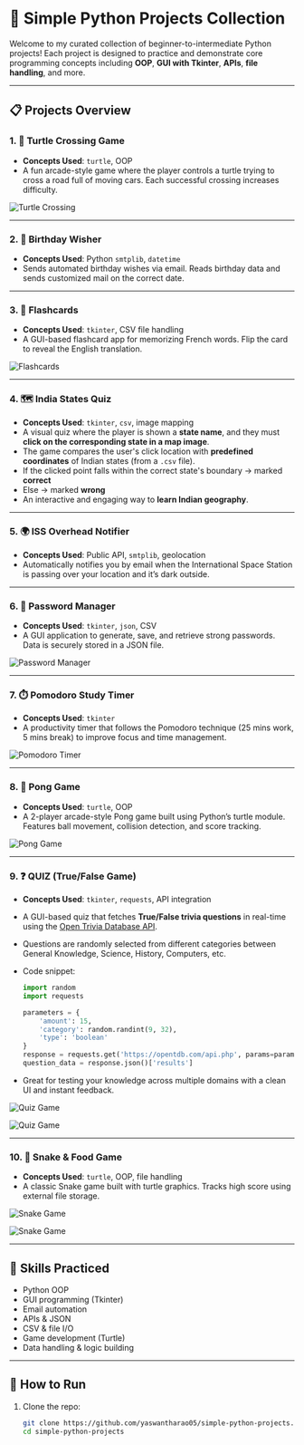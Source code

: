 # 🐍 Simple Python Projects Collection

Welcome to my curated collection of beginner-to-intermediate Python projects! Each project is designed to practice and demonstrate core programming concepts including **OOP**, **GUI with Tkinter**, **APIs**, **file handling**, and more.

---

## 📋 Projects Overview

### 1. 🐢 Turtle Crossing Game
- **Concepts Used**: `turtle`, OOP
- A fun arcade-style game where the player controls a turtle trying to cross a road full of moving cars. Each successful crossing increases difficulty.

![Turtle Crossing](images/turtle_crossing.png)

---

### 2. 🎂 Birthday Wisher
- **Concepts Used**: Python `smtplib`, `datetime`
- Sends automated birthday wishes via email. Reads birthday data and sends customized mail on the correct date.

---

### 3. 🧠 Flashcards
- **Concepts Used**: `tkinter`, CSV file handling
- A GUI-based flashcard app for memorizing French words. Flip the card to reveal the English translation.

![Flashcards](images/flashcards.png)

---

### 4. 🗺️ India States Quiz
- **Concepts Used**: `tkinter`, `csv`, image mapping
- A visual quiz where the player is shown a **state name**, and they must **click on the corresponding state in a map image**.
- The game compares the user's click location with **predefined coordinates** of Indian states (from a `.csv` file).
- If the clicked point falls within the correct state's boundary → marked **correct**  
- Else → marked **wrong**
- An interactive and engaging way to **learn Indian geography**.

---

### 5. 🌍 ISS Overhead Notifier
- **Concepts Used**: Public API, `smtplib`, geolocation
- Automatically notifies you by email when the International Space Station is passing over your location and it’s dark outside.

---

### 6. 🔐 Password Manager
- **Concepts Used**: `tkinter`, `json`, CSV
- A GUI application to generate, save, and retrieve strong passwords. Data is securely stored in a JSON file.

![Password Manager](images/password_manager.png)

---

### 7. ⏱️ Pomodoro Study Timer
- **Concepts Used**: `tkinter`
- A productivity timer that follows the Pomodoro technique (25 mins work, 5 mins break) to improve focus and time management.

![Pomodoro Timer](images/pomodoro_study.png)

---

### 8. 🏓 Pong Game
- **Concepts Used**: `turtle`, OOP
- A 2-player arcade-style Pong game built using Python’s turtle module. Features ball movement, collision detection, and score tracking.

![Pong Game](images/pong_game.png)

---

### 9. ❓ QUIZ (True/False Game)
- **Concepts Used**: `tkinter`, `requests`, API integration
- A GUI-based quiz that fetches **True/False trivia questions** in real-time using the [Open Trivia Database API](https://opentdb.com).
- Questions are randomly selected from different categories between General Knowledge, Science, History, Computers, etc.

- Code snippet:

  ```python
  import random
  import requests

  parameters = {
      'amount': 15,
      'category': random.randint(9, 32),
      'type': 'boolean'
  }
  response = requests.get('https://opentdb.com/api.php', params=parameters)
  question_data = response.json()['results']

- Great for testing your knowledge across multiple domains with a clean UI and instant feedback.


![Quiz Game](images/quiz1.png)

![Quiz Game](images/quiz2.png)

---

### 10. 🐍 Snake & Food Game
- **Concepts Used**: `turtle`, OOP, file handling
- A classic Snake game built with turtle graphics. Tracks high score using external file storage.

![Snake Game](images/snake_game1.png)

![Snake Game](images/snake_game2.png)

---

## 🧠 Skills Practiced

- Python OOP
- GUI programming (Tkinter)
- Email automation
- APIs & JSON
- CSV & file I/O
- Game development (Turtle)
- Data handling & logic building

---

## 📂 How to Run

1. Clone the repo:
   ```bash
   git clone https://github.com/yaswantharao05/simple-python-projects.git
   cd simple-python-projects
